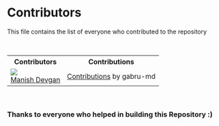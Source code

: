 # Contributors
This file contains the list of everyone who contributed to the repository

<br>
<table>
<th>Contributors</th><th>Contributions</th>  <tr>
    <td><img src="https://avatars.githubusercontent.com/gabru-md?s=100">
    <br>
    <a href="https://github.com/gabru-md">Manish Devgan</a></td>
    <td><a href="https://github.com/gabru-md/NSIT-Bot/commits?author=gabru-md">Contributions</a> by gabru-md</td>
  </tr>
</table>
<br>

### Thanks to everyone who helped in building this Repository :)
